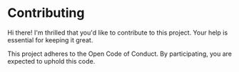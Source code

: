 # Contributing
Hi there! I'm thrilled that you'd like to contribute to this project. Your help is essential for keeping it great.

This project adheres to the Open Code of Conduct. By participating, you are expected to uphold this code.
